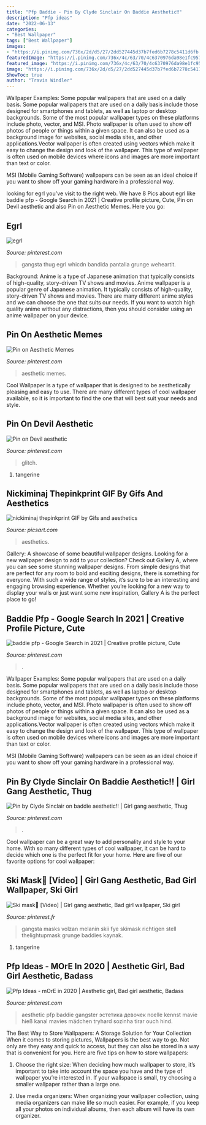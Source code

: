 ```yaml
---
title: "Pfp Baddie - Pin By Clyde Sinclair On Baddie Aesthetic‼️"
description: "Pfp ideas"
date: "2022-06-13"
categories:
- "Best Wallpaper"
tags: ["Best Wallpaper"]
images:
- "https://i.pinimg.com/736x/2d/d5/27/2dd527445d37b7fed6b7278c5411d6fb.jpg"
featuredImage: "https://i.pinimg.com/736x/4c/63/70/4c6370976da98e1fc95765187e67fe70.jpg"
featured_image: "https://i.pinimg.com/736x/4c/63/70/4c6370976da98e1fc95765187e67fe70.jpg"
image: "https://i.pinimg.com/736x/2d/d5/27/2dd527445d37b7fed6b7278c5411d6fb.jpg"
ShowToc: true
author: "Travis Windler"
---
```



Wallpaper Examples: Some popular wallpapers that are used on a daily basis.
Some popular wallpapers that are used on a daily basis include those designed for smartphones and tablets, as well as laptop or desktop backgrounds. Some of the most popular wallpaper types on these platforms include photo, vector, and MSI. 
Photo wallpaper is often used to show off photos of people or things within a given space. It can also be used as a background image for websites, social media sites, and other applications.Vector wallpaper is often created using vectors which make it easy to change the design and look of the wallpaper. This type of wallpaper is often used on mobile devices where icons and images are more important than text or color. 

MSI (Mobile Gaming Software) wallpapers can be seen as an ideal choice if you want to show off your gaming hardware in a professional way.

	

		
looking for egrl you've visit to the right web. We have 8 Pics about egrl like baddie pfp - Google Search in 2021 | Creative profile picture, Cute, Pin on Devil aesthetic and also Pin on Aesthetic Memes. Here you go:
		
    
## Egrl

<img loading=lazy src="https://i.pinimg.com/736x/dd/99/28/dd9928d37e55018d03862cc7837f40d3.jpg" onerror="this.onerror=null;this.src='https://tse4.mm.bing.net/th?id=OIP.Aofkyx5mmhVEpQKlu76RDAHaHK&amp;pid=15.1';" alt="egrl">

_Source: pinterest.com_

>gangsta thug egrl whicdn bandida pantalla grunge weheartit. 

	

Background: Anime is a type of Japanese animation that typically consists of high-quality, story-driven TV shows and movies.
Anime wallpaper is a popular genre of Japanese animation. It typically consists of high-quality, story-driven TV shows and movies. There are many different anime styles and we can choose the one that suits our needs. If you want to watch high quality anime without any distractions, then you should consider using an anime wallpaper on your device.

    
## Pin On Aesthetic Memes

<img loading=lazy src="https://i.pinimg.com/736x/69/d3/87/69d387eb5826e30a4457cccd8299cf91.jpg" onerror="this.onerror=null;this.src='https://tse4.mm.bing.net/th?id=OIP.deWOfzSeV5bpbDY_v3N6CQHaHa&amp;pid=15.1';" alt="Pin on Aesthetic Memes">

_Source: pinterest.com_

>aesthetic memes. 

	

Cool Wallpaper is a type of wallpaper that is designed to be aesthetically pleasing and easy to use. There are many different types of cool wallpaper available, so it is important to find the one that will best suit your needs and style.

    
## Pin On Devil Aesthetic

<img loading=lazy src="https://i.pinimg.com/736x/9a/76/4a/9a764a90512699c96c134eaccf5bf95d.jpg" onerror="this.onerror=null;this.src='https://tse3.mm.bing.net/th?id=OIP.0s4mzKpD1AtOc3C0LM0UHwHaJ4&amp;pid=15.1';" alt="Pin on Devil aesthetic">

_Source: pinterest.com_

>glitch. 

	

1. tangerine 

    
## Nickiminaj Thepinkprint GIF By Gifs And Aesthetics

<img loading=lazy src="https://cdn106.picsart.com/208030436000202.gif?to=min&amp;r=1024" onerror="this.onerror=null;this.src='https://tse1.mm.bing.net/th?id=OIP.ILUK5chW2jeMalj5V_FMhAHaDY&amp;pid=15.1';" alt="nickiminaj thepinkprint GIF by Gifs and aesthetics">

_Source: picsart.com_

>aesthetics. 

	

Gallery: A showcase of some beautiful wallpaper designs.
Looking for a new wallpaper design to add to your collection? Check out Gallery A, where you can see some stunning wallpaper designs. From simple designs that are perfect for any room to bold and exciting designs, there is something for everyone. With such a wide range of styles, it’s sure to be an interesting and engaging browsing experience. Whether you’re looking for a new way to display your walls or just want some new inspiration, Gallery A is the perfect place to go!





	
	
    
## Baddie Pfp - Google Search In 2021 | Creative Profile Picture, Cute

<img loading=lazy src="https://i.pinimg.com/736x/6d/57/b8/6d57b8b94e445e57aa6d7fdb2aded408.jpg" onerror="this.onerror=null;this.src='https://tse1.mm.bing.net/th?id=OIP.xb6zuZMQt67YjV77V76q2AHaHP&amp;pid=15.1';" alt="baddie pfp - Google Search in 2021 | Creative profile picture, Cute">

_Source: pinterest.com_

>. 

	

Wallpaper Examples: Some popular wallpapers that are used on a daily basis.
Some popular wallpapers that are used on a daily basis include those designed for smartphones and tablets, as well as laptop or desktop backgrounds. Some of the most popular wallpaper types on these platforms include photo, vector, and MSI. 
Photo wallpaper is often used to show off photos of people or things within a given space. It can also be used as a background image for websites, social media sites, and other applications.Vector wallpaper is often created using vectors which make it easy to change the design and look of the wallpaper. This type of wallpaper is often used on mobile devices where icons and images are more important than text or color. 

MSI (Mobile Gaming Software) wallpapers can be seen as an ideal choice if you want to show off your gaming hardware in a professional way.

    
## Pin By Clyde Sinclair On Baddie Aesthetic‼️ | Girl Gang Aesthetic, Thug

<img loading=lazy src="https://i.pinimg.com/736x/2d/d5/27/2dd527445d37b7fed6b7278c5411d6fb.jpg" onerror="this.onerror=null;this.src='https://tse2.mm.bing.net/th?id=OIP.Zc1yvzmMoaoChINMHjbWbwHaJ6&amp;pid=15.1';" alt="Pin by Clyde Sinclair on baddie aesthetic‼️ | Girl gang aesthetic, Thug">

_Source: pinterest.com_

>. 

	

Cool wallpaper can be a great way to add personality and style to your home. With so many different types of cool wallpaper, it can be hard to decide which one is the perfect fit for your home. Here are five of our favorite options for cool wallpaper: 

    
## Ski Mask🤮 [Video] | Girl Gang Aesthetic, Bad Girl Wallpaper, Ski Girl

<img loading=lazy src="https://i.pinimg.com/736x/fe/c8/89/fec8892b4907af6ba3b13f9b605ee355.jpg" onerror="this.onerror=null;this.src='https://tse2.mm.bing.net/th?id=OIP.qKLKgW1V4Fpo4phY6lPG_AHaNK&amp;pid=15.1';" alt="Ski mask🤮 [Video] | Girl gang aesthetic, Bad girl wallpaper, Ski girl">

_Source: pinterest.fr_

>gangsta masks volzan melanin skii fye skimask richtigen stell thelightupmask grunge baddies kaynak. 

	

1. tangerine 

    
## Pfp Ideas - MOrE In 2020 | Aesthetic Girl, Bad Girl Aesthetic, Badass

<img loading=lazy src="https://i.pinimg.com/736x/4c/63/70/4c6370976da98e1fc95765187e67fe70.jpg" onerror="this.onerror=null;this.src='https://tse2.mm.bing.net/th?id=OIP.TT-cQ4sOg4tPhrCkHpddxQHaNJ&amp;pid=15.1';" alt="Pfp Ideas - mOrE in 2020 | Aesthetic girl, Bad girl aesthetic, Badass">

_Source: pinterest.com_

>aesthetic pfp baddie gangster эстетика девочек noelle kennst mavie hieß kanal mavies mädchen tryhard sozinha tirar ouch hind. 

	

The Best Way to Store Wallpapers: A Storage Solution for Your Collection
When it comes to storing pictures, Wallpapers is the best way to go. Not only are they easy and quick to access, but they can also be stored in a way that is convenient for you. Here are five tips on how to store wallpapers:
1) Choose the right size: When deciding how much wallpaper to store, it’s important to take into account the space you have and the type of wallpaper you’re interested in. If your wallspace is small, try choosing a smaller wallpaper rather than a large one.

2) Use media organizers: When organizing your wallpaper collection, using media organizers can make life so much easier. For example, if you keep all your photos on individual albums, then each album will have its own organizer.

